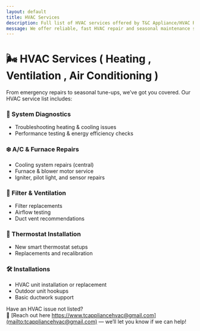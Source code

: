 ```yaml
---
layout: default
title: HVAC Services
description: Full list of HVAC services offered by T&C Appliance/HVAC Repair, including maintenance, repairs, and replacements.
message: We offer reliable, fast HVAC repair and seasonal maintenance services to keep your systems running smoothly.
---
```


# 🌬️ HVAC Services ( Heating , Ventilation , Air Conditioning )

From emergency repairs to seasonal tune-ups, we’ve got you covered. Our HVAC service list includes:

### 🔧 System Diagnostics
- Troubleshooting heating & cooling issues
- Performance testing & energy efficiency checks

### ❄️ A/C & Furnace Repairs
- Cooling system repairs (central)
- Furnace & blower motor service
- Igniter, pilot light, and sensor repairs

### 🧼 Filter & Ventilation
- Filter replacements
- Airflow testing
- Duct vent recommendations

### 📲 Thermostat Installation
- New smart thermostat setups
- Replacements and recalibration

### 🛠️ Installations
- HVAC unit installation or replacement
- Outdoor unit hookups
- Basic ductwork support

Have an HVAC issue not listed?  
📧 [Reach out here https://www.tcappliancehvac@gmail.com](mailto:tcappliancehvac@gmail.com) — we’ll let you know if we can help!
